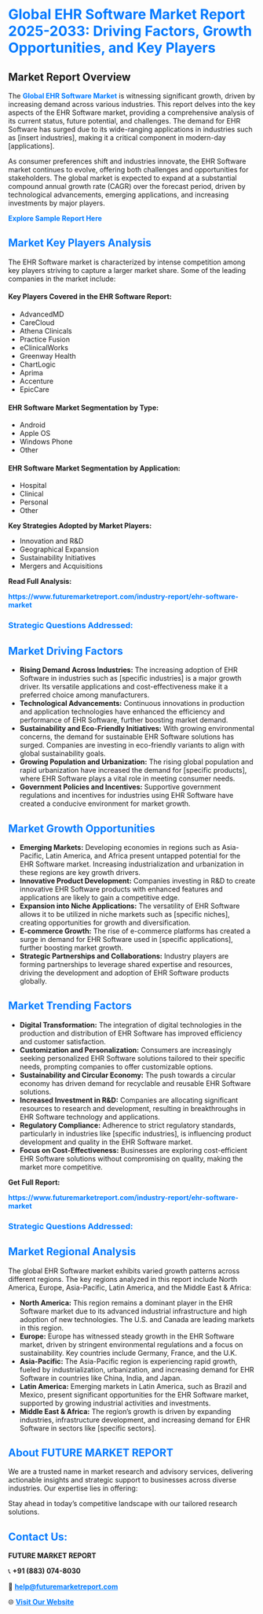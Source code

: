 <h1 style="color: #007BFF;">Global EHR Software Market Report 2025-2033: Driving Factors, Growth Opportunities, and Key Players</h1>

<section id="overview">
<h2>Market Report Overview</h2>
<p>The <a href="https://www.futuremarketreport.com/industry-report/ehr-software-market" style="color: #007BFF; text-decoration: none;"><strong>Global EHR Software Market</strong></a> is witnessing significant growth, driven by increasing demand across various industries. This report delves into the key aspects of the EHR Software market, providing a comprehensive analysis of its current status, future potential, and challenges. The demand for EHR Software has surged due to its wide-ranging applications in industries such as [insert industries], making it a critical component in modern-day [applications].</p>
<p>As consumer preferences shift and industries innovate, the EHR Software market continues to evolve, offering both challenges and opportunities for stakeholders. The global market is expected to expand at a substantial compound annual growth rate (CAGR) over the forecast period, driven by technological advancements, emerging applications, and increasing investments by major players.</p>
</section>

<section id="overview">
<p><a href="https://www.futuremarketreport.com/request-sample/reportId=44167" style="color: #007BFF; text-decoration: none;"><strong>Explore Sample Report Here</strong></a></p>
</section>

<section id="key-players">
<h2 style="color: #007BFF;">Market Key Players Analysis</h2>
<p>The EHR Software market is characterized by intense competition among key players striving to capture a larger market share. Some of the leading companies in the market include:</p>
<h4>Key Players Covered in the EHR Software Report:</h4>
<ul><li>AdvancedMD</li><li>CareCloud</li><li>Athena Clinicals</li><li>Practice Fusion</li><li>eClinicalWorks</li><li>Greenway Health</li><li>ChartLogic</li><li>Aprima</li><li>Accenture</li><li>EpicCare</li></ul>
<h4>EHR Software Market Segmentation by Type:</h4>
<ul><li>Android</li><li>Apple OS</li><li>Windows Phone</li><li>Other</li></ul>

<h4>EHR Software Market Segmentation by Application:</h4>
<ul><li>Hospital</li><li>Clinical</li><li>Personal</li><li>Other</li></ul>
<p><strong>Key Strategies Adopted by Market Players:</strong></p>
<ul>
<li>Innovation and R&D</li>
<li>Geographical Expansion</li>
<li>Sustainability Initiatives</li>
<li>Mergers and Acquisitions</li>
</ul>
</section>

<section>
<p><strong>Read Full Analysis: </strong></p><a href="https://www.futuremarketreport.com/industry-report/ehr-software-market" style="color: #007BFF; text-decoration: none;"><strong>https://www.futuremarketreport.com/industry-report/ehr-software-market</strong></a>
<h3 style="color: #007BFF;">Strategic Questions Addressed:</h3>
</section>

<section id="driving-factors">
<h2 style="color: #007BFF;">Market Driving Factors</h2>
<ul>
<li><strong>Rising Demand Across Industries:</strong> The increasing adoption of EHR Software in industries such as [specific industries] is a major growth driver. Its versatile applications and cost-effectiveness make it a preferred choice among manufacturers.</li>
<li><strong>Technological Advancements:</strong> Continuous innovations in production and application technologies have enhanced the efficiency and performance of EHR Software, further boosting market demand.</li>
<li><strong>Sustainability and Eco-Friendly Initiatives:</strong> With growing environmental concerns, the demand for sustainable EHR Software solutions has surged. Companies are investing in eco-friendly variants to align with global sustainability goals.</li>
<li><strong>Growing Population and Urbanization:</strong> The rising global population and rapid urbanization have increased the demand for [specific products], where EHR Software plays a vital role in meeting consumer needs.</li>
<li><strong>Government Policies and Incentives:</strong> Supportive government regulations and incentives for industries using EHR Software have created a conducive environment for market growth.</li>
</ul>
</section>

<section id="growth-opportunities">
<h2 style="color: #007BFF;">Market Growth Opportunities</h2>
<ul>
<li><strong>Emerging Markets:</strong> Developing economies in regions such as Asia-Pacific, Latin America, and Africa present untapped potential for the EHR Software market. Increasing industrialization and urbanization in these regions are key growth drivers.</li>
<li><strong>Innovative Product Development:</strong> Companies investing in R&D to create innovative EHR Software products with enhanced features and applications are likely to gain a competitive edge.</li>
<li><strong>Expansion into Niche Applications:</strong> The versatility of EHR Software allows it to be utilized in niche markets such as [specific niches], creating opportunities for growth and diversification.</li>
<li><strong>E-commerce Growth:</strong> The rise of e-commerce platforms has created a surge in demand for EHR Software used in [specific applications], further boosting market growth.</li>
<li><strong>Strategic Partnerships and Collaborations:</strong> Industry players are forming partnerships to leverage shared expertise and resources, driving the development and adoption of EHR Software products globally.</li>
</ul>
</section>

<section id="trending-factors">
<h2 style="color: #007BFF;">Market Trending Factors</h2>
<ul>
<li><strong>Digital Transformation:</strong> The integration of digital technologies in the production and distribution of EHR Software has improved efficiency and customer satisfaction.</li>
<li><strong>Customization and Personalization:</strong> Consumers are increasingly seeking personalized EHR Software solutions tailored to their specific needs, prompting companies to offer customizable options.</li>
<li><strong>Sustainability and Circular Economy:</strong> The push towards a circular economy has driven demand for recyclable and reusable EHR Software solutions.</li>
<li><strong>Increased Investment in R&D:</strong> Companies are allocating significant resources to research and development, resulting in breakthroughs in EHR Software technology and applications.</li>
<li><strong>Regulatory Compliance:</strong> Adherence to strict regulatory standards, particularly in industries like [specific industries], is influencing product development and quality in the EHR Software market.</li>
<li><strong>Focus on Cost-Effectiveness:</strong> Businesses are exploring cost-efficient EHR Software solutions without compromising on quality, making the market more competitive.</li>
</ul>
</section>

<section>
<p><strong>Get Full Report: </strong></p><a href="https://www.futuremarketreport.com/industry-report/ehr-software-market" style="color: #007BFF; text-decoration: none;"><strong>https://www.futuremarketreport.com/industry-report/ehr-software-market</strong></a>
<h3 style="color: #007BFF;">Strategic Questions Addressed:</h3>
</section>


<section id="regional-analysis">
<h2 style="color: #007BFF;">Market Regional Analysis</h2>
<p>The global EHR Software market exhibits varied growth patterns across different regions. The key regions analyzed in this report include North America, Europe, Asia-Pacific, Latin America, and the Middle East & Africa:</p>
<ul>
<li><strong>North America:</strong> This region remains a dominant player in the EHR Software market due to its advanced industrial infrastructure and high adoption of new technologies. The U.S. and Canada are leading markets in this region.</li>
<li><strong>Europe:</strong> Europe has witnessed steady growth in the EHR Software market, driven by stringent environmental regulations and a focus on sustainability. Key countries include Germany, France, and the U.K.</li>
<li><strong>Asia-Pacific:</strong> The Asia-Pacific region is experiencing rapid growth, fueled by industrialization, urbanization, and increasing demand for EHR Software in countries like China, India, and Japan.</li>
<li><strong>Latin America:</strong> Emerging markets in Latin America, such as Brazil and Mexico, present significant opportunities for the EHR Software market, supported by growing industrial activities and investments.</li>
<li><strong>Middle East & Africa:</strong> The region’s growth is driven by expanding industries, infrastructure development, and increasing demand for EHR Software in sectors like [specific sectors].</li>
</ul>
</section>

<footer>
<h2 style="color: #007BFF;">About FUTURE MARKET REPORT</h2>
<p>We are a trusted name in market research and advisory services, delivering actionable insights and strategic support to businesses across diverse industries. Our expertise lies in offering:</p>

<p>Stay ahead in today’s competitive landscape with our tailored research solutions.</p>

<h2 style="color: #007BFF;">Contact Us:</h2>
<p><strong>FUTURE MARKET REPORT</strong></p>
<p>📞 <strong>+91 (883) 074-8030</strong></p>
<p>📧 <strong><a href="mailto:help@futuremarketreport.com" style="color: #007BFF;">help@futuremarketreport.com</a></strong></p>
<p>🌐 <strong><a href="https://www.futuremarketreport.com/" style="color: #007BFF;">Visit Our Website</a></strong></p>
</footer>